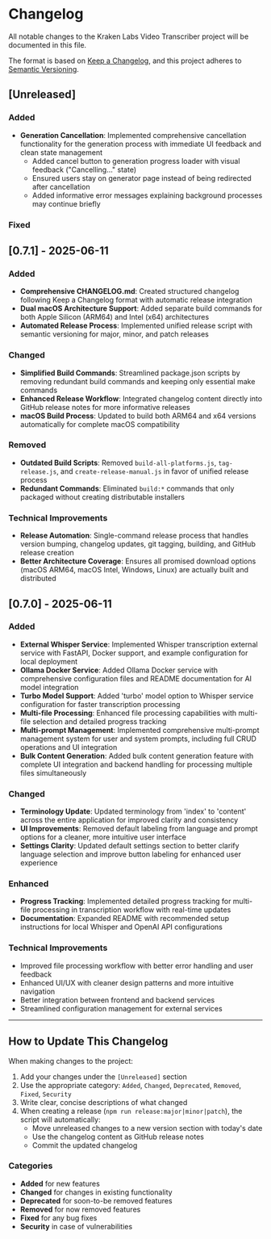 # Changelog

All notable changes to the Kraken Labs Video Transcriber project will be documented in this file.

The format is based on [Keep a Changelog](https://keepachangelog.com/en/1.0.0/),
and this project adheres to [Semantic Versioning](https://semver.org/spec/v2.0.0.html).

## [Unreleased]

### Added

-   **Generation Cancellation**: Implemented comprehensive cancellation functionality for the generation process with immediate UI feedback and clean state management
    -   Added cancel button to generation progress loader with visual feedback ("Cancelling..." state)
    -   Ensured users stay on generator page instead of being redirected after cancellation
    -   Added informative error messages explaining background processes may continue briefly

### Fixed

## [0.7.1] - 2025-06-11

### Added

-   **Comprehensive CHANGELOG.md**: Created structured changelog following Keep a Changelog format with automatic release integration
-   **Dual macOS Architecture Support**: Added separate build commands for both Apple Silicon (ARM64) and Intel (x64) architectures
-   **Automated Release Process**: Implemented unified release script with semantic versioning for major, minor, and patch releases

### Changed

-   **Simplified Build Commands**: Streamlined package.json scripts by removing redundant build commands and keeping only essential make commands
-   **Enhanced Release Workflow**: Integrated changelog content directly into GitHub release notes for more informative releases
-   **macOS Build Process**: Updated to build both ARM64 and x64 versions automatically for complete macOS compatibility

### Removed

-   **Outdated Build Scripts**: Removed `build-all-platforms.js`, `tag-release.js`, and `create-release-manual.js` in favor of unified release process
-   **Redundant Commands**: Eliminated `build:*` commands that only packaged without creating distributable installers

### Technical Improvements

-   **Release Automation**: Single-command release process that handles version bumping, changelog updates, git tagging, building, and GitHub release creation
-   **Better Architecture Coverage**: Ensures all promised download options (macOS ARM64, macOS Intel, Windows, Linux) are actually built and distributed

## [0.7.0] - 2025-06-11

### Added

-   **External Whisper Service**: Implemented Whisper transcription external service with FastAPI, Docker support, and example configuration for local deployment
-   **Ollama Docker Service**: Added Ollama Docker service with comprehensive configuration files and README documentation for AI model integration
-   **Turbo Model Support**: Added 'turbo' model option to Whisper service configuration for faster transcription processing
-   **Multi-file Processing**: Enhanced file processing capabilities with multi-file selection and detailed progress tracking
-   **Multi-prompt Management**: Implemented comprehensive multi-prompt management system for user and system prompts, including full CRUD operations and UI integration
-   **Bulk Content Generation**: Added bulk content generation feature with complete UI integration and backend handling for processing multiple files simultaneously

### Changed

-   **Terminology Update**: Updated terminology from 'index' to 'content' across the entire application for improved clarity and consistency
-   **UI Improvements**: Removed default labeling from language and prompt options for a cleaner, more intuitive user interface
-   **Settings Clarity**: Updated default settings section to better clarify language selection and improve button labeling for enhanced user experience

### Enhanced

-   **Progress Tracking**: Implemented detailed progress tracking for multi-file processing in transcription workflow with real-time updates
-   **Documentation**: Expanded README with recommended setup instructions for local Whisper and OpenAI API configurations

### Technical Improvements

-   Improved file processing workflow with better error handling and user feedback
-   Enhanced UI/UX with cleaner design patterns and more intuitive navigation
-   Better integration between frontend and backend services
-   Streamlined configuration management for external services

---

## How to Update This Changelog

When making changes to the project:

1. Add your changes under the `[Unreleased]` section
2. Use the appropriate category: `Added`, `Changed`, `Deprecated`, `Removed`, `Fixed`, `Security`
3. Write clear, concise descriptions of what changed
4. When creating a release (`npm run release:major|minor|patch`), the script will automatically:
    - Move unreleased changes to a new version section with today's date
    - Use the changelog content as GitHub release notes
    - Commit the updated changelog

### Categories

-   **Added** for new features
-   **Changed** for changes in existing functionality
-   **Deprecated** for soon-to-be removed features
-   **Removed** for now removed features
-   **Fixed** for any bug fixes
-   **Security** in case of vulnerabilities
